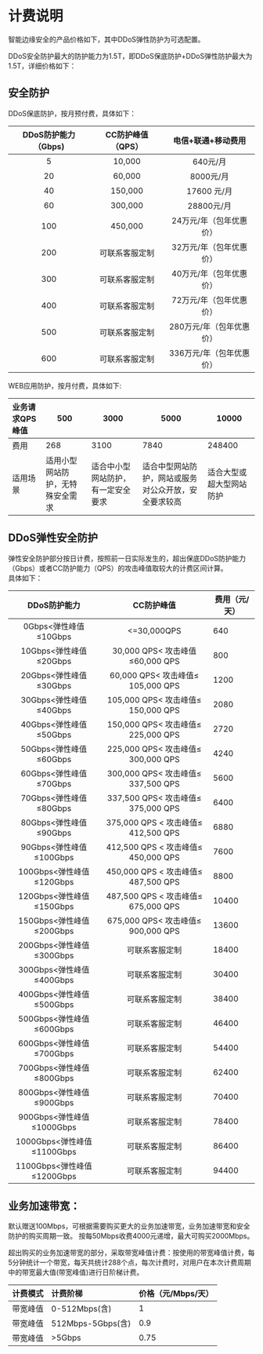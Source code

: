 # 计费说明
智能边缘安全的产品价格如下，其中DDoS弹性防护为可选配置。

DDoS安全防护最大的防护能力为1.5T，即DDoS保底防护+DDoS弹性防护最大为1.5T，详细价格如下：


## 安全防护
DDoS保底防护，按月预付费，具体如下：

| DDoS防护能力（Gbps) | CC防护峰值（QPS） |    电信+联通+移动费用    |
| :-----------------: | :---------------: | :----------------------: |
|          5          |      10,000       |         640元/月         |
|         20          |      60,000       |        8000元/月         |
|         40          |      150,000      |       17600 元/月        |
|         60          |      300,000      |        28800元/月        |
|         100         |      450,000      | 24万元/年（包年优惠价）  |
|         200         |  可联系客服定制   | 32万元/年（包年优惠价）  |
|         300         |  可联系客服定制   | 40万元/年（包年优惠价）  |
|         400         |  可联系客服定制   | 72万元/年（包年优惠价）  |
|         500         |  可联系客服定制   | 280万元/年（包年优惠价） |
|         600         |  可联系客服定制   | 336万元/年（包年优惠价） |

WEB应用防护，按月付费，具体如下:

| 业务请求QPS峰值| 500 | 3000 | 5000 | 10000 |
| :---- | ------ | ------ | ------ | ------ |
| 费用 | 268 | 3100 | 7840 | 248400 |
| 适用场景 | 适用小型网站防护，无特殊安全需求 | 适合中小型网站防护，有一定安全要求 | 适合中型网站防护，网站或服务对公众开放，安全要求较高 | 适合大型或超大型网站防护 |



## DDoS弹性安全防护
弹性安全防护部分按日计费，按照前一日实际发生的，超出保底DDoS防护能力（Gbps）或者CC防护能力（QPS）的攻击峰值取较大的计费区间计算。</br>
具体如下：

|        DDoS防护能力        |             CC防护峰值              | 费用（元/天） |
| :------------------------: | :---------------------------------: | ------------- |
|   0Gbps<弹性峰值≤10Gbps    |             <=30,000QPS             | 640           |
|   10Gbps<弹性峰值≤20Gbps   |   30,000 QPS< 攻击峰值≤60,000 QPS   | 800           |
|   20Gbps<弹性峰值≤30Gbps   |  60,000 QPS< 攻击峰值≤ 105,000 QPS  | 1200          |
|   30Gbps<弹性峰值≤40Gbps   | 105,000 QPS< 攻击峰值≤ 150,000 QPS  | 2080          |
|   40Gbps<弹性峰值≤50Gbps   | 150,000 QPS< 攻击峰值≤ 225,000 QPS  | 2720          |
|   50Gbps<弹性峰值≤60Gbps   | 225,000 QPS< 攻击峰值≤  300,000 QPS | 4240          |
|   60Gbps<弹性峰值≤70Gbps   | 300,000 QPS< 攻击峰值≤ 337,500 QPS  | 5600          |
|   70Gbps<弹性峰值≤80Gbps   | 337,500 QPS< 攻击峰值≤  375,000 QPS | 6400          |
|   80Gbps<弹性峰值≤90Gbps   | 375,000 QPS < 攻击峰值≤ 412,500 QPS | 6880          |
|  90Gbps<弹性峰值≤100Gbps   | 412,500 QPS < 攻击峰值≤ 450,000 QPS | 7600          |
|  100Gbps<弹性峰值≤120Gbps  | 450,000 QPS < 攻击峰值≤ 487,500 QPS | 8800          |
|  120Gbps<弹性峰值≤150Gbps  | 487,500 QPS < 攻击峰值≤ 675,000 QPS | 10400         |
|  150Gbps<弹性峰值≤200Gbps  | 675,000 QPS< 攻击峰值≤  900,000 QPS | 13600         |
|  200Gbps<弹性峰值≤300Gbps  |           可联系客服定制            | 18400         |
|  300Gbps<弹性峰值≤400Gbps  |           可联系客服定制            | 30400         |
|  400Gbps<弹性峰值≤500Gbps  |           可联系客服定制            | 38400         |
|  500Gbps<弹性峰值≤600Gbps  |           可联系客服定制            | 46400         |
|  600Gbps<弹性峰值≤700Gbps  |           可联系客服定制            | 54400         |
|  700Gbps<弹性峰值≤800Gbps  |           可联系客服定制            | 62400         |
|  800Gbps<弹性峰值≤900Gbps  |           可联系客服定制            | 70400         |
| 900Gbps<弹性峰值≤1000Gbps  |           可联系客服定制            | 78400         |
| 1000Gbps<弹性峰值≤1100Gbps |           可联系客服定制            | 86400         |
| 1100Gbps<弹性峰值≤1200Gbps |           可联系客服定制            | 94400         |



## 业务加速带宽：

默认赠送100Mbps，可根据需要购买更大的业务加速带宽，业务加速带宽和安全防护的购买周期一致。 按每50Mbps收费4000元递增，最大可购买2000Mbps。

超出购买的业务加速带宽的部分，采取带宽峰值计费：按使用的带宽峰值计费，每5分钟统计一个带宽，每天共统计288个点，每次计费时，对用户在本次计费周期中的带宽最大值(带宽峰值)进行日阶梯计费。

| **计费模式** | **计费阶梯**      | **价格（元/Mbps/天）** |
| :----------- | :---------------- | :--------------------- |
| 带宽峰值     | 0-512Mbps(含)     | 1                      |
| 带宽峰值     | 512Mbps-5Gbps(含) | 0.9                    |
| 带宽峰值     | >5Gbps            | 0.75                   |

